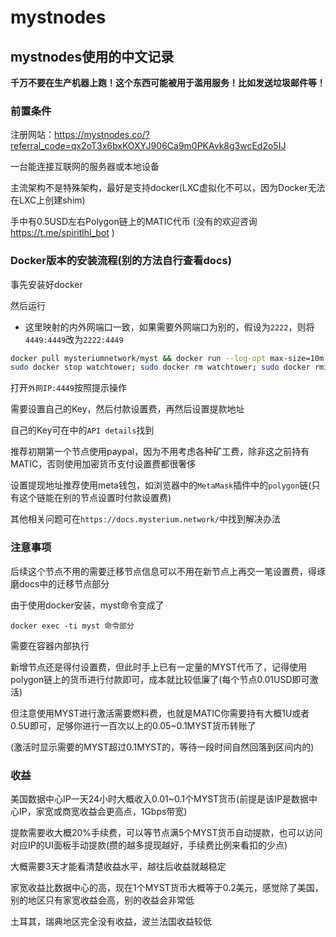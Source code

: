 # mystnodes

## mystnodes使用的中文记录

**千万不要在生产机器上跑！这个东西可能被用于滥用服务！比如发送垃圾邮件等！**

### 前置条件

注册网站：https://mystnodes.co/?referral_code=qx2oT3x6bxKOXYJ906Ca9m0PKAvk8g3wcEd2o5IJ

一台能连接互联网的服务器或本地设备

主流架构不是特殊架构，最好是支持docker(LXC虚拟化不可以，因为Docker无法在LXC上创建shim)

手中有0.5USD左右Polygon链上的MATIC代币 (没有的欢迎咨询 https://t.me/spiritlhl_bot )

### Docker版本的安装流程(别的方法自行查看docs)

事先安装好docker

然后运行

- 这里映射的内外网端口一致，如果需要外网端口为别的，假设为```2222```，则将```4449:4449```改为```2222:4449```

```bash
docker pull mysteriumnetwork/myst && docker run --log-opt max-size=10m --cap-add NET_ADMIN -d -p 4449:4449 --name myst -v myst-data:/var/lib/mysterium-node --restart unless-stopped mysteriumnetwork/myst:latest service --agreed-terms-and-conditions
sudo docker stop watchtower; sudo docker rm watchtower; sudo docker rmi containrrr/watchtower; sudo docker run -d --restart=always --name watchtower -v /var/run/docker.sock:/var/run/docker.sock containrrr/watchtower --cleanup --include-stopped --include-restarting --revive-stopped --interval 60 myst
```

打开```外网IP:4449```按照提示操作

需要设置自己的Key，然后付款设置费，再然后设置提款地址

自己的Key可在中的```API details```找到

推荐初期第一个节点使用paypal，因为不用考虑各种矿工费，除非这之前持有MATIC，否则使用加密货币支付设置费都很奢侈

设置提现地址推荐使用meta钱包，如浏览器中的```MetaMask```插件中的```polygon```链(只有这个链能在别的节点设置时付款设置费)

其他相关问题可在```https://docs.mysterium.network/```中找到解决办法

### 注意事项

后续这个节点不用的需要迁移节点信息可以不用在新节点上再交一笔设置费，得琢磨docs中的迁移节点部分

由于使用docker安装，myst命令变成了

```
docker exec -ti myst 命令部分
```

需要在容器内部执行

新增节点还是得付设置费，但此时手上已有一定量的MYST代币了，记得使用polygon链上的货币进行付款即可，成本就比较低廉了(每个节点0.01USD即可激活)

但注意使用MYST进行激活需要燃料费，也就是MATIC你需要持有大概1U或者0.5U即可，足够你进行一百次以上的0.05~0.1MYST货币转账了

(激活时显示需要的MYST超过0.1MYST的，等待一段时间自然回落到区间内的)

### 收益

美国数据中心IP一天24小时大概收入0.01~0.1个MYST货币(前提是该IP是数据中心IP，家宽或商宽收益会更高点，1Gbps带宽)

提款需要收大概20%手续费，可以等节点满5个MYST货币自动提款，也可以访问对应IP的UI面板手动提款(攒的越多提现越好，手续费比例来看扣的少点)

大概需要3天才能看清楚收益水平，越往后收益就越稳定

家宽收益比数据中心的高，现在1个MYST货币大概等于0.2美元，感觉除了美国，别的地区只有家宽收益会高，别的收益会非常低

土耳其，瑞典地区完全没有收益，波兰法国收益较低
